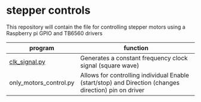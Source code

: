 # stepper controls

This repository will contain the file for controlling stepper motors using a Raspberry pi GPIO and TB6560 drivers

|program|function|
|---|---|
|[clk_signal.py](clk_signal.py)|Generates a constant frequency clock signal (square wave)|
|only_motors_control.py|Allows for controlling individual Enable (start/stop) and Direction (changes direction) pin on driver|
